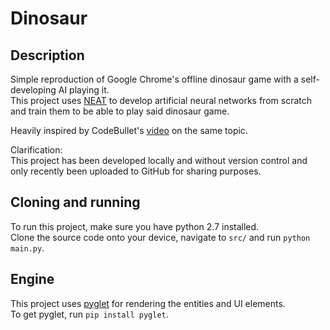 Dinosaur
===

Description
---

Simple reproduction of Google Chrome's offline dinosaur game with a self-developing AI playing it.  
This project uses [NEAT](http://nn.cs.utexas.edu/downloads/papers/stanley.ec02.pdf) to develop artificial neural networks from scratch and train them to be able to play said dinosaur game.

Heavily inspired by CodeBullet's [video](https://www.youtube.com/watch?v=sB_IGstiWlc) on the same topic.

Clarification:  
This project has been developed locally and without version control and only recently been uploaded to GitHub for sharing purposes.

Cloning and running
---
To run this project, make sure you have python 2.7 installed.  
Clone the source code onto your device, navigate to `src/` and run `python main.py`.

Engine
---
This project uses [pyglet](https://bitbucket.org/pyglet/pyglet/wiki/Home) for rendering the entities and UI elements.  
To get pyglet, run `pip install pyglet`.